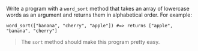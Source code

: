 Write a program with a `word_sort` method that takes an array of lowercase words as an argument and returns them in alphabetical order. For example:

```
word_sort(["banana", "cherry", "apple"]) #=> returns ["apple", "banana", "cherry"]
```

> The `sort` method should make this program pretty easy.

